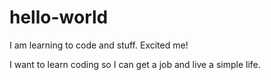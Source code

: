 # hello-world
I am learning to code and stuff. Excited me!

I want to learn coding so I can get a job and live a simple life.
